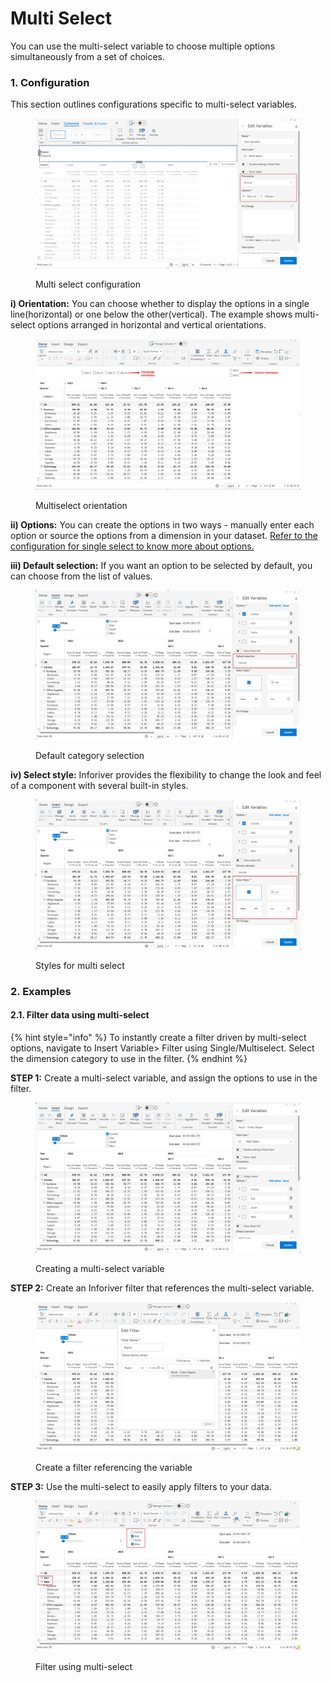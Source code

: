 # Multi Select

You can use the multi-select variable to choose multiple options simultaneously from a set of choices.

### 1. Configuration

This section outlines configurations specific to multi-select variables.

<figure><img src="../../../../../.gitbook/assets/image (443).png" alt=""><figcaption><p>Multi select configuration</p></figcaption></figure>

**i) Orientation:** You can choose whether to display the options in a single line(horizontal) or one below the other(vertical). The example shows multi-select options arranged in horizontal and vertical orientations.

<figure><img src="../../../../../.gitbook/assets/image (444).png" alt=""><figcaption><p>Multiselect orientation</p></figcaption></figure>

**ii) Options:** You can create the options in two ways - manually enter each option or source the options from a dimension in your dataset. [Refer to the configuration for single select to know more about options.](single-select.md#ii-options)

**iii) Default selection:** If you want an option to be selected by default, you can choose from the list of values.

<figure><img src="../../../../../.gitbook/assets/image (488).png" alt=""><figcaption><p>Default category selection</p></figcaption></figure>

**iv) Select style:** Inforiver provides the flexibility to change the look and feel of a component with several built-in styles.

<figure><img src="../../../../../.gitbook/assets/image (489).png" alt=""><figcaption><p>Styles for multi select</p></figcaption></figure>

### 2. Examples

#### 2.1. Filter data using multi-select

{% hint style="info" %}
To instantly create a filter driven by multi-select options, navigate to Insert Variable> Filter using Single/Multiselect. Select the dimension category to use in the filter.
{% endhint %}

**STEP 1:** Create a multi-select variable, and assign the options to use in the filter. &#x20;

<figure><img src="../../../../../.gitbook/assets/image (490).png" alt=""><figcaption><p>Creating a multi-select variable</p></figcaption></figure>

**STEP 2:** Create an Inforiver filter that references the multi-select variable.

<figure><img src="../../../../../.gitbook/assets/image (491).png" alt=""><figcaption><p>Create a filter referencing the variable</p></figcaption></figure>

**STEP 3:** Use the multi-select to easily apply filters to your data.

<figure><img src="../../../../../.gitbook/assets/image (492).png" alt=""><figcaption><p>Filter using multi-select</p></figcaption></figure>
